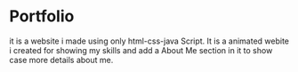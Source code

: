 # Portfolio
it is a website i made using only html-css-java Script. It is a animated webite i created for showing my skills and add a About Me section in it to show case more details about me.

